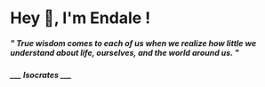 <h1 title="head"> Hey 👋, I'm Endale !</h1>

**<h5><i>" True wisdom comes to each of us when we realize how little we understand about life, ourselves, and the world around us. "</i></h5>**

*<b>___ Isocrates ___</b>*
